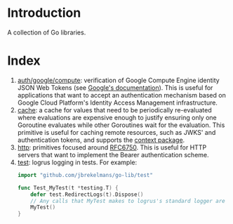 # Introduction
A collection of Go libraries.

# Index
1. [auth/google/compute](auth/google/compute): verification of Google Compute Engine identity JSON Web Tokens (see [Google's documentation](https://cloud.google.com/compute/docs/instances/verifying-instance-identity#verify_signature)). This is useful for applications that want to accept an authentication mechanism based on Google Cloud Platform's Identity Access Management infrastructure.
1. [cache](cache): a cache for values that need to be periodically re-evaluated where evaluations are expensive enough to justify ensuring only one Goroutine evaluates while other Goroutines wait for the evaluation. This primitive is useful for caching remote resources, such as JWKS' and authentication tokens, and supports the [context package](https://golang.org/pkg/context/).
1. [http](http): primitives focused around [RFC6750](https://tools.ietf.org/html/rfc6750). This is useful for HTTP servers that want to implement the Bearer authentication scheme.
1. [test](test): logrus logging in tests. For example:
    ```go
    import "github.com/jbrekelmans/go-lib/test"
    
    func Test_MyTest(t *testing.T) {
        defer test.RedirectLogs(t).Dispose()
        // Any calls that MyTest makes to logrus's standard logger are forwarded to t.Logf.
        MyTest()
    }
    ```
